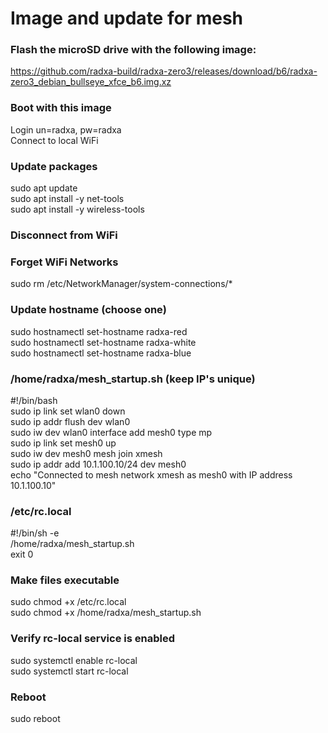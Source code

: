 # Image and update for mesh
### Flash the microSD drive with the following image:  
https://github.com/radxa-build/radxa-zero3/releases/download/b6/radxa-zero3_debian_bullseye_xfce_b6.img.xz

### Boot with this image
Login un=radxa, pw=radxa  
Connect to local WiFi  

### Update packages
sudo apt update  
sudo apt install -y net-tools  
sudo apt install -y wireless-tools  

### Disconnect from WiFi

### Forget WiFi Networks
sudo rm /etc/NetworkManager/system-connections/*  

### Update hostname (choose one)
sudo hostnamectl set-hostname radxa-red  
sudo hostnamectl set-hostname radxa-white  
sudo hostnamectl set-hostname radxa-blue  

### /home/radxa/mesh_startup.sh (keep IP's unique)
#!/bin/bash  
sudo ip link set wlan0 down  
sudo ip addr flush dev wlan0  
sudo iw dev wlan0 interface add mesh0 type mp  
sudo ip link set mesh0 up  
sudo iw dev mesh0 mesh join xmesh  
sudo ip addr add 10.1.100.10/24 dev mesh0  
echo "Connected to mesh network xmesh as mesh0 with IP address 10.1.100.10"  

### /etc/rc.local
#!/bin/sh -e  
/home/radxa/mesh_startup.sh  
exit 0  

### Make files executable
sudo chmod +x /etc/rc.local  
sudo chmod +x /home/radxa/mesh_startup.sh  

### Verify rc-local service is enabled
sudo systemctl enable rc-local  
sudo systemctl start rc-local  

### Reboot
sudo reboot  

